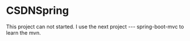 # CSDNSpring
This project can not started. I use the next project --- spring-boot-mvc to learn the mvn.
